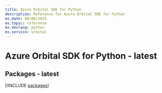 ```yaml
---
title: Azure Orbital SDK for Python
description: Reference for Azure Orbital SDK for Python
ms.date: 08/08/2025
ms.topic: reference
ms.devlang: python
ms.service: orbital
---
```

# Azure Orbital SDK for Python - latest
## Packages - latest
[!INCLUDE [packages](orbital-index.md)]